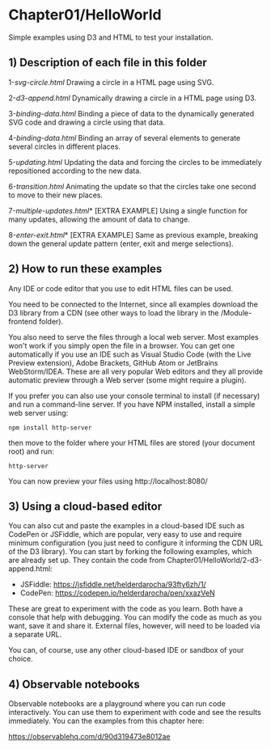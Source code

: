 # Chapter01/HelloWorld

Simple examples using D3 and HTML to test your installation.

## 1) Description of each file in this folder

1-*svg-circle.html*
    Drawing a circle in a HTML page using SVG.

2-*d3-append.html*
    Dynamically drawing a circle in a HTML page using D3.

3-*binding-data.html*
    Binding a piece of data to the dynamically generated SVG code and drawing a circle using that data.

4-*binding-data.html*
    Binding an array of several elements to generate several circles in different places.

5-*updating.html*
    Updating the data and forcing the circles to be immediately repositioned according to the new data.

6-*transition.html*
    Animating the update so that the circles take one second to move to their new places.

7-*multiple-updates.html** [EXTRA EXAMPLE]
    Using a single function for many updates, allowing the amount of data to change.

8-*enter-exit.html** [EXTRA EXAMPLE]
    Same as previous example, breaking down the general update pattern (enter, exit and merge selections).

    

## 2) How to run these examples

Any IDE or code editor that you use to edit HTML files can be used.

You need to be connected to the Internet, since all examples download the D3 library from a CDN (see other ways to
load the library in the /Module-frontend folder).

You also need to serve the files through a local web server. Most examples won't work if you simply open the file in a
browser. You can get one automatically if you use an IDE such as Visual Studio Code (with the Live Preview extension),
Adobe Brackets, GitHub Atom or JetBrains WebStorm/IDEA. These are all very popular Web editors and they all provide
automatic preview through a Web server (some might require a plugin).

If you prefer you can also use your console terminal to install (if necessary) and run a command-line server. If you
have NPM installed, install a simple web server using:

   ```npm install http-server```

then move to the folder where your HTML files are stored (your document root) and run:

   ```http-server```

You can now preview your files using http://localhost:8080/


## 3) Using a cloud-based editor

You can also cut and paste the examples in a cloud-based IDE such as CodePen or JSFiddle, which are popular, very
easy to use and require minimum configuration (you just need to configure it informing the CDN URL of the D3 library).
You can start by forking the following examples, which are already set up. They contain the code from
Chapter01/HelloWorld/2-d3-append.html:

- JSFiddle: https://jsfiddle.net/helderdarocha/93fty6zh/1/
- CodePen:  https://codepen.io/helderdarocha/pen/xxazVeN

These are great to experiment with the code as you learn. Both have a console that help with debugging. You can
modify the code as much as you want, save it and share it. External files, however, will need to be loaded via a
separate URL.

You can, of course, use any other cloud-based IDE or sandbox of your choice.

## 4) Observable notebooks

Observable notebooks are a playground where you can run code interactively. You can use them to experiment with code
and see the results immediately. You can the examples from this chapter here:

https://observablehq.com/d/90d319473e8012ae




